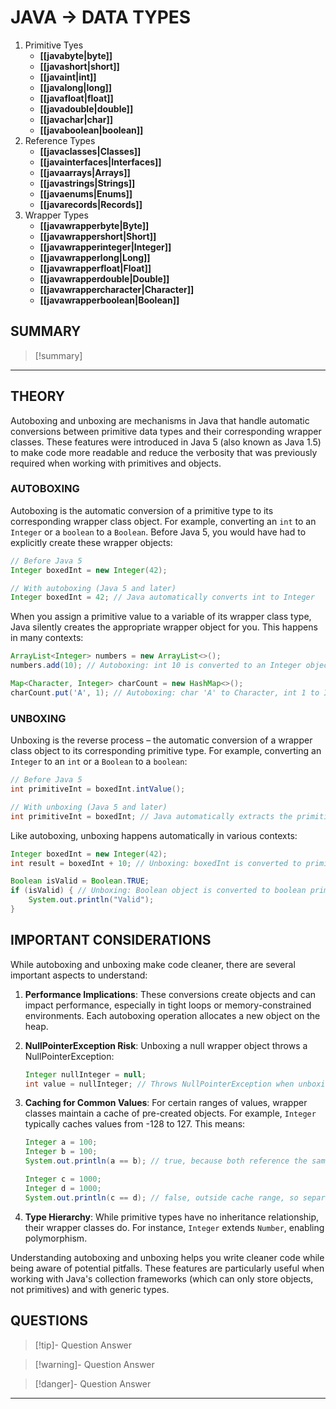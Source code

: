 # JAVA -> DATA TYPES
1. Primitive Tyes
	- **[[javabyte|byte]]**
	- **[[javashort|short]]**
	- **[[javaint|int]]**
	- **[[javalong|long]]**
	- **[[javafloat|float]]**
	- **[[javadouble|double]]**
	- **[[javachar|char]]**
	- **[[javaboolean|boolean]]**
2. Reference Types
	- **[[javaclasses|Classes]]**
	- **[[javainterfaces|Interfaces]]**
	- **[[javaarrays|Arrays]]**
	- **[[javastrings|Strings]]**
	- **[[javaenums|Enums]]** 
	- **[[javarecords|Records]]**
3. Wrapper Types
	- **[[javawrapperbyte|Byte]]**
	- **[[javawrappershort|Short]]**
	- **[[javawrapperinteger|Integer]]**
	- **[[javawrapperlong|Long]]**
	- **[[javawrapperfloat|Float]]**
	- **[[javawrapperdouble|Double]]**
	- **[[javawrappercharacter|Character]]**
	- **[[javawrapperboolean|Boolean]]**

## SUMMARY
> [!summary]
> 
- - - 
## THEORY

Autoboxing and unboxing are mechanisms in Java that handle automatic conversions between primitive data types and their corresponding wrapper classes. These features were introduced in Java 5 (also known as Java 1.5) to make code more readable and reduce the verbosity that was previously required when working with primitives and objects.

### AUTOBOXING

Autoboxing is the automatic conversion of a primitive type to its corresponding wrapper class object. For example, converting an `int` to an `Integer` or a `boolean` to a `Boolean`. Before Java 5, you would have had to explicitly create these wrapper objects:

```java
// Before Java 5
Integer boxedInt = new Integer(42);

// With autoboxing (Java 5 and later)
Integer boxedInt = 42; // Java automatically converts int to Integer
```

When you assign a primitive value to a variable of its wrapper class type, Java silently creates the appropriate wrapper object for you. This happens in many contexts:

```java
ArrayList<Integer> numbers = new ArrayList<>();
numbers.add(10); // Autoboxing: int 10 is converted to an Integer object

Map<Character, Integer> charCount = new HashMap<>();
charCount.put('A', 1); // Autoboxing: char 'A' to Character, int 1 to Integer
```

### UNBOXING

Unboxing is the reverse process – the automatic conversion of a wrapper class object to its corresponding primitive type. For example, converting an `Integer` to an `int` or a `Boolean` to a `boolean`:

```java
// Before Java 5
int primitiveInt = boxedInt.intValue();

// With unboxing (Java 5 and later)
int primitiveInt = boxedInt; // Java automatically extracts the primitive value
```

Like autoboxing, unboxing happens automatically in various contexts:

```java
Integer boxedInt = new Integer(42);
int result = boxedInt + 10; // Unboxing: boxedInt is converted to primitive before addition

Boolean isValid = Boolean.TRUE;
if (isValid) { // Unboxing: Boolean object is converted to boolean primitive
    System.out.println("Valid");
}
```

## IMPORTANT CONSIDERATIONS

While autoboxing and unboxing make code cleaner, there are several important aspects to understand:

1. **Performance Implications**: These conversions create objects and can impact performance, especially in tight loops or memory-constrained environments. Each autoboxing operation allocates a new object on the heap.

2. **NullPointerException Risk**: Unboxing a null wrapper object throws a NullPointerException:

   ```java
   Integer nullInteger = null;
   int value = nullInteger; // Throws NullPointerException when unboxing
   ```

3. **Caching for Common Values**: For certain ranges of values, wrapper classes maintain a cache of pre-created objects. For example, `Integer` typically caches values from -128 to 127. This means:

   ```java
   Integer a = 100;
   Integer b = 100;
   System.out.println(a == b); // true, because both reference the same cached object
   
   Integer c = 1000;
   Integer d = 1000;
   System.out.println(c == d); // false, outside cache range, so separate objects
   ```

4. **Type Hierarchy**: While primitive types have no inheritance relationship, their wrapper classes do. For instance, `Integer` extends `Number`, enabling polymorphism.

Understanding autoboxing and unboxing helps you write cleaner code while being aware of potential pitfalls. These features are particularly useful when working with Java's collection frameworks (which can only store objects, not primitives) and with generic types.

## QUESTIONS
> [!tip]- Question
> Answer

> [!warning]- Question
> Answer

> [!danger]- Question
> Answer

- - - 
